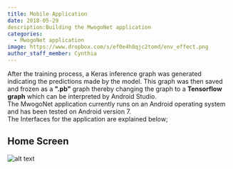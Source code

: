```yaml
---
title: Mobile Application
date: 2018-05-29
description:Building the MwogoNet application
categories:
  - MwogoNet application
image: https://www.dropbox.com/s/ef0e4h8qjc2tomd/env_effect.png
author_staff_member: Cynthia
---
```

After the training process, a Keras inference graph was generated indicating the predictions made by the model. This graph was then saved and frozen as a <b>".pb"</b> graph thereby changing the graph to a <b>Tensorflow graph</b> which can be interpreted by Android Studio.<br/> 
The MwogoNet application currently runs on an Android operating system and has been tested on Android version 7.<br/>
The Interfaces for the application are explained below;

## Home Screen

![alt text](https://mwogonet.github.io/images/homelogo.png "Home Screen")

